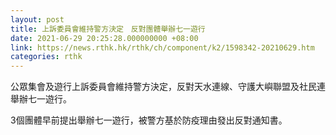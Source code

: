 ```yaml
---
layout: post
title: 上訴委員會維持警方決定　反對團體舉辦七一遊行
date: 2021-06-29 20:25:28.000000000 +08:00
link: https://news.rthk.hk/rthk/ch/component/k2/1598342-20210629.htm
categories: rthk
---
```


公眾集會及遊行上訴委員會維持警方決定，反對天水連線、守護大嶼聯盟及社民連舉辦七一遊行。

3個團體早前提出舉辦七一遊行，被警方基於防疫理由發出反對通知書。
